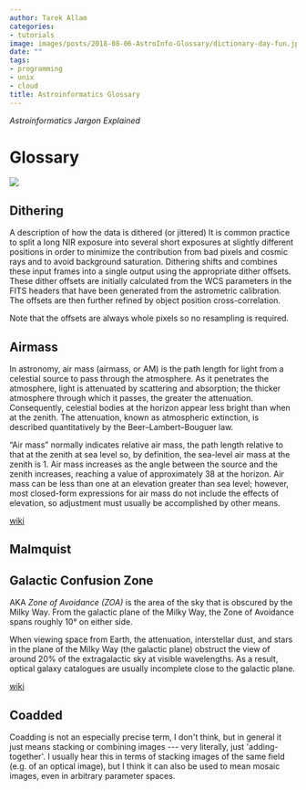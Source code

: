 ```yaml
---
author: Tarek Allam
categories:
- tutorials
image: images/posts/2018-08-06-AstroInfo-Glossary/dictionary-day-fun.jpg
date: ""
tags:
- programming
- unix
- cloud
title: Astroinformatics Glossary
---
```


*Astroinformatics Jargon Explained*

<!--more-->

# Glossary

<img src="https://imgs.xkcd.com/comics/period_speech.png" style="float: 0px 0px 10px 15px;">

## Dithering

A description of how the data is dithered (or jittered)
It is common practice to split a long NIR exposure into several short exposures
at slightly different positions in order to minimize the contribution from bad
pixels and cosmic rays and to avoid background saturation. Dithering shifts and
combines these input frames into a single output using the appropriate dither
offsets.
These dither offsets are initially calculated from the WCS parameters in the
FITS headers that have been generated from the astrometric calibration. The
offsets are then further refined by object position cross-correlation.

Note that the offsets are always whole pixels so no resampling is required.

## Airmass

In astronomy, air mass (airmass, or AM) is the path length for light from a
celestial source to pass through the atmosphere. As it penetrates the
atmosphere, light is attenuated by scattering and absorption; the thicker
atmosphere through which it passes, the greater the attenuation. Consequently,
celestial bodies at the horizon appear less bright than when at the zenith. The
attenuation, known as atmospheric extinction, is described quantitatively by the
Beer–Lambert–Bouguer law.

“Air mass” normally indicates relative air mass, the path length relative to
that at the zenith at sea level so, by definition, the sea-level air mass at the
zenith is 1. Air mass increases as the angle between the source and the zenith
increases, reaching a value of approximately 38 at the horizon. Air mass can be
less than one at an elevation greater than sea level; however, most closed-form
expressions for air mass do not include the effects of elevation, so adjustment
must usually be accomplished by other means.

[wiki](https://en.wikipedia.org/wiki/Air_mass_(astronomy))

## Malmquist

## Galactic Confusion Zone

AKA _Zone of Avoidance (ZOA)_ is the area of the sky that is obscured by the
Milky Way. From the galactic plane of the Milky Way, the Zone of Avoidance spans
roughly 10° on either side.

When viewing space from Earth, the attenuation, interstellar dust, and stars in
the plane of the Milky Way (the galactic plane) obstruct the view of around 20%
of the extragalactic sky at visible wavelengths. As a result, optical galaxy
catalogues are usually incomplete close to the galactic plane.

[wiki](https://en.wikipedia.org/wiki/Zone_of_Avoidance)

## Coadded

Coadding is not an especially precise term, I don't think, but in general it
just means stacking or combining images --- very literally, just
'adding-together'. I usually hear this in terms of stacking images of the same
field (e.g. of an optical image), but I think it can also be used to mean mosaic
images, even in arbitrary parameter spaces.
